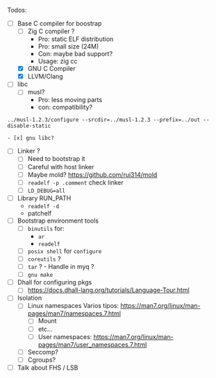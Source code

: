 Todos:

- [ ] Base C compiler for boostrap
	- [ ] Zig C compiler ?
		- Pro: static ELF distribution
		- Pro: small size (24M)
		- Con: maybe bad support?
		- Usage: zig cc
	 - [x] GNU C Compiler
	 - [x] LLVM/Clang
- [ ] libc
	- [ ] musl?
		- Pro: less moving parts
		- con: compatibility?
```
../musl-1.2.3/configure --srcdir=../musl-1.2.3 --prefix=../out --disable-static

```

	- [x] gnu libc?
- [ ] Linker ?
	- [ ] Need to bootstrap it
	- [ ] Careful with host linker
	- [ ] Maybe mold? https://github.com/rui314/mold
	- [ ] `readelf -p .comment` check linker
	- [ ] `LD_DEBUG=all`
- [ ] Library RUN_PATH
	- `readelf -d`
	- patchelf
- [ ] Bootstrap environment tools
	- [ ] `binutils` for:
		- `ar`
		- `readelf`
	- [ ] `posix shell` for `configure`
	- [ ] `coreutils` ?
	- [ ] `tar` ? - Handle in myq ?
	- [ ] `gnu make`
- [ ] Dhall for configuring pkgs
	- [ ] https://docs.dhall-lang.org/tutorials/Language-Tour.html
- [ ] Isolation
	- [ ] Linux namespaces
		Varios tipos: https://man7.org/linux/man-pages/man7/namespaces.7.html
		- [ ] Mount 
		- [ ] etc...
		- [ ] User namespaces: https://man7.org/linux/man-pages/man7/user_namespaces.7.html
	- [ ] Seccomp?
	- [ ] Cgroups?

- [ ] Talk about FHS / LSB